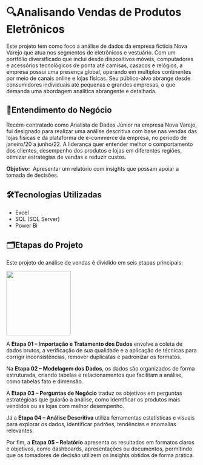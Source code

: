 # 🔍Analisando Vendas de Produtos Eletrônicos


Este projeto tem como foco a análise de dados da empresa fictícia Nova Varejo que atua nos segmentos de eletrônicos e vestuário. Com um portfólio diversificado que inclui desde dispositivos móveis, computadores e acessórios tecnológicos de ponta até camisas, casacos e relógios, a empresa possui uma presença global, operando em múltiplos continentes por meio de canais online e lojas físicas. Seu público-alvo abrange desde consumidores individuais até pequenas e grandes empresas, o que demanda uma abordagem analítica abrangente e detalhada.
    
## 📝Entendimento do Negócio
Recém-contratado como Analista de Dados Júnior na empresa Nova Varejo, fui designado para realizar uma análise descritiva com base nas vendas das lojas físicas e da plataforma de e-commerce da empresa, no período de janeiro/20 a junho/22. A liderança quer entender melhor o comportamento dos clientes, desempenho dos produtos e lojas em diferentes regiões, otimizar estratégias de vendas e reduzir custos.



**Objetivo:**  Apresentar um relatório com insights que possam apoiar a tomada de decisões.

## 🛠️Tecnologias Utilizadas
- Excel
- SQL (SQL Server)
- Power Bi

## 🗂️Etapas do Projeto

Este projeto de análise de vendas é dividido em seis etapas principais:



<div align="center" style="display: inline-block;">
	<img  width="170" src="https://github.com/DuduTrindade/Portifolio/blob/main/Projetos/Projeto%2001%20-%20An%C3%A1lise%20de%20Vendas/img/etapas.png">
</div>





A **Etapa 01 – Importação e Tratamento dos Dados** envolve a coleta de dados brutos, a verificação de sua qualidade e a aplicação de técnicas para corrigir inconsistências, remover duplicatas e padronizar os formatos.

Na **Etapa 02 – Modelagem dos Dados**, os dados são organizados de forma estruturada, criando tabelas e relacionamentos que facilitam a análise, como tabelas fato e dimensão.

A **Etapa 03 – Perguntas de Negócio** traduz os objetivos em perguntas estratégicas que guiarão a análise, como identificar os produtos mais vendidos ou as lojas com melhor desempenho.

Já a **Etapa 04 – Análise Descritiva** utiliza ferramentas estatísticas e visuais para explorar os dados, identificar padrões, tendências e anomalias relevantes.

Por fim, a **Etapa 05 – Relatório** apresenta os resultados em formatos claros e objetivos, como dashboards, apresentações ou documentos, permitindo que os tomadores de decisão utilizem os insights obtidos de forma prática.




